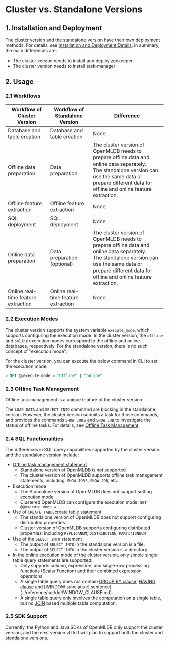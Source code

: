 # Cluster vs. Standalone Versions

## 1. Installation and Deployment

The cluster version and the standalone version have their own deployment methods. For details, see [Installation and Deployment Details](../deploy/install_deploy.md). In summary, the main differences are:

- The cluster version needs to install and deploy zookeeper
- The cluster version needs to install task-manager

## 2. Usage

### 2.1 Workflows

| Workflow of Cluster Version         | Workflow of Standalone Version      | Difference                                                   |
| ----------------------------------- | ----------------------------------- | ------------------------------------------------------------ |
| Database and table creation         | Database and table creation         | None                                                         |
| Offline data preparation            | Data preparation                    | The cluster version of OpenMLDB needs to prepare offline data and online data separately. <br />The standalone version can use the same data or prepare different data for offline and online feature extraction. |
| Offline feature extraction          | Offline feature extraction          | None                                                         |
| SQL deployment                      | SQL deployment                      | None                                                         |
| Online data preparation             | Data preparation (optional)         | The cluster version of OpenMLDB needs to prepare offline data and online data separately. <br />The standalone version can use the same data or prepare different data for offline and online feature extraction. |
| Online real-time feature extraction | Online real-time feature extraction | None                                                         |

### 2.2 Execution Modes

The cluster version supports the system variable `execute_mode`, which supports configuring the execution mode. In the cluster version, the `offline` and `online` execution modes correspond to the offline and online databases, respectively. For the standalone version, there is no such concept of "execution mode".

For the cluster version, you can execute the below command in CLI to set the execution mode:

```sql
> SET @@execute_mode = "offline" | "online"
````


### 2.3 Offline Task Management

Offline task management is a unique feature of the cluster version.

The `LOAD DATA` and `SELECT INTO` command are blocking in the standalone version. However, the cluster version submits a task for those commands, and provides the commands ``SHOW JOBS`` and `SHOW JOB` to investigate the status of offline tasks. For details, see [Offline Task Management](../reference/sql/task_manage/reference.md).

### 2.4 SQL Functionalities

The differences in SQL query capabilities supported by the cluster version and the standalone version include:

- [Offline task management statement](../reference/sql/task_manage/reference.md)
  - Standalone version of OpenMLDB is not supported
  - The cluster version of OpenMLDB supports offline task management statements, including: `SHOW JOBS`, `SHOW JOB`, etc.
- Execution mode
  - The Standalone version of OpenMLDB does not support setting execution mode.
  - Clustered OpenMLDB can configure the execution mode: `SET @@execute_mode = ...`
- Use of `CREATE TABLE`[create table statement](../reference/sql/ddl/CREATE_TABLE_STATEMENT.md)
  - The standalone version of OpenMLDB does not support configuring distributed properties
  - Cluster version of OpenMLDB supports configuring distributed properties: Including `REPLICANUM`, `DISTRIBUTION`, `PARTITIONNUM`
- Use of the `SELECT INTO` statement
  - The output of `SELECT INTO` in the standalone version is a file.
  - The output of `SELECT INTO` in the cluster version is a directory.
- In the online execution mode of the cluster version, only simple single-table query statements are supported:
  - Only supports column, expression, and single-row processing functions (Scalar Function) and their combined expression operations
  - A single table query does not contain [GROUP BY clause](../reference/sql/dql/JOIN_CLAUSE.md), [HAVING clause](../reference/sql/dql/HAVING_CLAUSE.md) and [WINDOW subclause] sentence](../reference/sql/dql/WINDOW_CLAUSE.md).
  - A single table query only involves the computation on a single table, but no [JOIN](../reference/sql/dql/JOIN_CLAUSE.md) based multiple table computation.

### 2.5 SDK Support

Currently, the Python and Java SDKs of OpenMLDB only support the cluster version, and the next version v0.5.0 will plan to support both the cluster and standalone versions.
